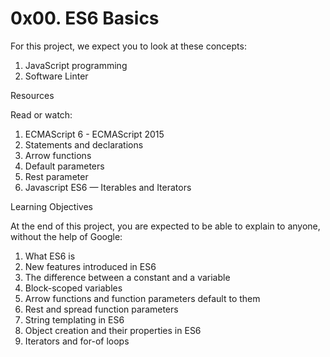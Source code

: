 # 0x00. ES6 Basics



For this project, we expect you to look at these concepts:

1. JavaScript programming
2. Software Linter

Resources

Read or watch:

1. ECMAScript 6 - ECMAScript 2015
2. Statements and declarations
3. Arrow functions
4. Default parameters
5. Rest parameter
6. Javascript ES6 — Iterables and Iterators

Learning Objectives

At the end of this project, you are expected to be able to explain to anyone, without the help of Google:

1. What ES6 is
2. New features introduced in ES6
3. The difference between a constant and a variable
4. Block-scoped variables
5. Arrow functions and function parameters default to them
6. Rest and spread function parameters
7. String templating in ES6
8. Object creation and their properties in ES6
9. Iterators and for-of loops
